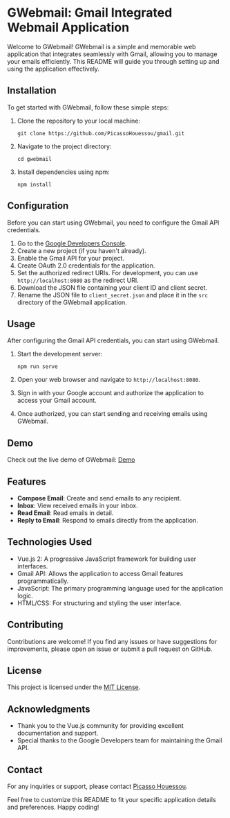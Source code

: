 # GWebmail: Gmail Integrated Webmail Application

Welcome to GWebmail! GWebmail is a simple and memorable web application that integrates seamlessly with Gmail, allowing you to manage your emails efficiently. This README will guide you through setting up and using the application effectively.

## Installation

To get started with GWebmail, follow these simple steps:

1. Clone the repository to your local machine:

   ```
   git clone https://github.com/PicassoHouessou/gmail.git
   ```

2. Navigate to the project directory:

   ```
   cd gwebmail
   ```

3. Install dependencies using npm:

   ```
   npm install
   ```

## Configuration

Before you can start using GWebmail, you need to configure the Gmail API credentials.

1. Go to the [Google Developers Console](https://console.developers.google.com/).
2. Create a new project (if you haven't already).
3. Enable the Gmail API for your project.
4. Create OAuth 2.0 credentials for the application.
5. Set the authorized redirect URIs. For development, you can use `http://localhost:8080` as the redirect URI.
6. Download the JSON file containing your client ID and client secret.
7. Rename the JSON file to `client_secret.json` and place it in the `src` directory of the GWebmail application.

## Usage

After configuring the Gmail API credentials, you can start using GWebmail.

1. Start the development server:

   ```
   npm run serve
   ```

2. Open your web browser and navigate to `http://localhost:8080`.

3. Sign in with your Google account and authorize the application to access your Gmail account.

4. Once authorized, you can start sending and receiving emails using GWebmail.

## Demo

Check out the live demo of GWebmail: [Demo](https://demo.com)

## Features

- **Compose Email**: Create and send emails to any recipient.
- **Inbox**: View received emails in your inbox.
- **Read Email**: Read emails in detail.
- **Reply to Email**: Respond to emails directly from the application.

## Technologies Used

- Vue.js 2: A progressive JavaScript framework for building user interfaces.
- Gmail API: Allows the application to access Gmail features programmatically.
- JavaScript: The primary programming language used for the application logic.
- HTML/CSS: For structuring and styling the user interface.

## Contributing

Contributions are welcome! If you find any issues or have suggestions for improvements, please open an issue or submit a pull request on GitHub.

## License

This project is licensed under the [MIT License](LICENSE).

## Acknowledgments

- Thank you to the Vue.js community for providing excellent documentation and support.
- Special thanks to the Google Developers team for maintaining the Gmail API.

## Contact

For any inquiries or support, please contact [Picasso Houessou](mailto:houessoupicasso@yahoo.fr).

Feel free to customize this README to fit your specific application details and preferences. Happy coding!